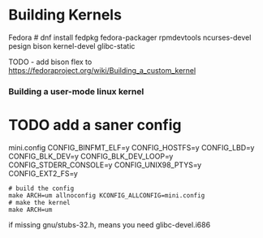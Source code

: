 # Building Kernels
Fedora
	# dnf install fedpkg fedora-packager rpmdevtools ncurses-devel pesign bison kernel-devel glibc-static

TODO - add bison flex to <https://fedoraproject.org/wiki/Building_a_custom_kernel>

### Building a user-mode linux kernel


# TODO add a saner config
mini.config
CONFIG_BINFMT_ELF=y
CONFIG_HOSTFS=y
CONFIG_LBD=y
CONFIG_BLK_DEV=y
CONFIG_BLK_DEV_LOOP=y
CONFIG_STDERR_CONSOLE=y
CONFIG_UNIX98_PTYS=y
CONFIG_EXT2_FS=y

	# build the config
	make ARCH=um allnoconfig KCONFIG_ALLCONFIG=mini.config
	# make the kernel
	make ARCH=um

if missing gnu/stubs-32.h, means you need glibc-devel.i686


